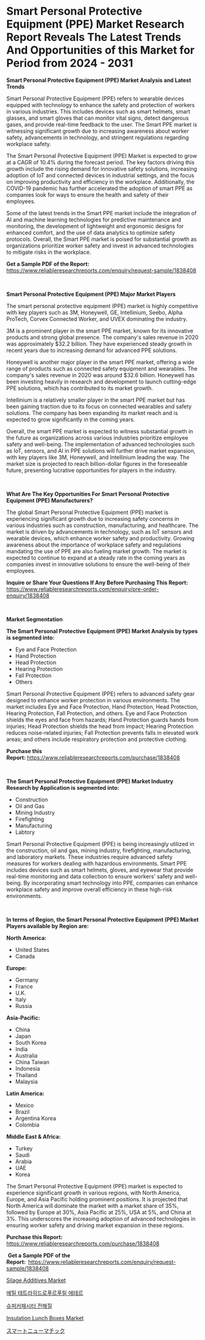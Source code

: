 <p><h1>Smart Personal Protective Equipment (PPE) Market Research Report Reveals The Latest Trends And Opportunities of this Market for Period from 2024 - 2031</h1></p><p><strong>Smart Personal Protective Equipment (PPE) Market Analysis and Latest Trends</strong></p>
<p><p>Smart Personal Protective Equipment (PPE) refers to wearable devices equipped with technology to enhance the safety and protection of workers in various industries. This includes devices such as smart helmets, smart glasses, and smart gloves that can monitor vital signs, detect dangerous gases, and provide real-time feedback to the user. The Smart PPE market is witnessing significant growth due to increasing awareness about worker safety, advancements in technology, and stringent regulations regarding workplace safety.</p><p>The Smart Personal Protective Equipment (PPE) Market is expected to grow at a CAGR of 10.4% during the forecast period. The key factors driving this growth include the rising demand for innovative safety solutions, increasing adoption of IoT and connected devices in industrial settings, and the focus on improving productivity and efficiency in the workplace. Additionally, the COVID-19 pandemic has further accelerated the adoption of smart PPE as companies look for ways to ensure the health and safety of their employees.</p><p>Some of the latest trends in the Smart PPE market include the integration of AI and machine learning technologies for predictive maintenance and monitoring, the development of lightweight and ergonomic designs for enhanced comfort, and the use of data analytics to optimize safety protocols. Overall, the Smart PPE market is poised for substantial growth as organizations prioritize worker safety and invest in advanced technologies to mitigate risks in the workplace.</p></p>
<p><strong>Get a Sample PDF of the Report:&nbsp;</strong> <a href="https://www.reliableresearchreports.com/enquiry/request-sample/1838408">https://www.reliableresearchreports.com/enquiry/request-sample/1838408</a></p>
<p>&nbsp;</p>
<p><strong>Smart Personal Protective Equipment (PPE) Major Market Players</strong></p>
<p><p>The smart personal protective equipment (PPE) market is highly competitive with key players such as 3M, Honeywell, GE, Intellinium, Seebo, Alpha ProTech, Corvex Connected Worker, and UVEX dominating the industry.</p><p>3M is a prominent player in the smart PPE market, known for its innovative products and strong global presence. The company's sales revenue in 2020 was approximately $32.2 billion. They have experienced steady growth in recent years due to increasing demand for advanced PPE solutions.</p><p>Honeywell is another major player in the smart PPE market, offering a wide range of products such as connected safety equipment and wearables. The company's sales revenue in 2020 was around $32.6 billion. Honeywell has been investing heavily in research and development to launch cutting-edge PPE solutions, which has contributed to its market growth.</p><p>Intellinium is a relatively smaller player in the smart PPE market but has been gaining traction due to its focus on connected wearables and safety solutions. The company has been expanding its market reach and is expected to grow significantly in the coming years.</p><p>Overall, the smart PPE market is expected to witness substantial growth in the future as organizations across various industries prioritize employee safety and well-being. The implementation of advanced technologies such as IoT, sensors, and AI in PPE solutions will further drive market expansion, with key players like 3M, Honeywell, and Intellinium leading the way. The market size is projected to reach billion-dollar figures in the foreseeable future, presenting lucrative opportunities for players in the industry.</p></p>
<p>&nbsp;</p>
<p><strong>What Are The Key Opportunities For Smart Personal Protective Equipment (PPE) Manufacturers?</strong></p>
<p><p>The global Smart Personal Protective Equipment (PPE) market is experiencing significant growth due to increasing safety concerns in various industries such as construction, manufacturing, and healthcare. The market is driven by advancements in technology, such as IoT sensors and wearable devices, which enhance worker safety and productivity. Growing awareness about the importance of workplace safety and regulations mandating the use of PPE are also fueling market growth. The market is expected to continue to expand at a steady rate in the coming years as companies invest in innovative solutions to ensure the well-being of their employees.</p></p>
<p><strong>Inquire or Share Your Questions If Any Before Purchasing This Report:</strong> <a href="https://www.reliableresearchreports.com/enquiry/pre-order-enquiry/1838408">https://www.reliableresearchreports.com/enquiry/pre-order-enquiry/1838408</a></p>
<p>&nbsp;</p>
<p><strong>Market Segmentation</strong></p>
<p><strong>The Smart Personal Protective Equipment (PPE) Market Analysis by types is segmented into:</strong></p>
<p><ul><li>Eye and Face Protection</li><li>Hand Protection</li><li>Head Protection</li><li>Hearing Protection</li><li>Fall Protection</li><li>Others</li></ul></p>
<p><p>Smart Personal Protective Equipment (PPE) refers to advanced safety gear designed to enhance worker protection in various environments. The market includes Eye and Face Protection, Hand Protection, Head Protection, Hearing Protection, Fall Protection, and others. Eye and Face Protection shields the eyes and face from hazards; Hand Protection guards hands from injuries; Head Protection shields the head from impact; Hearing Protection reduces noise-related injuries; Fall Protection prevents falls in elevated work areas; and others include respiratory protection and protective clothing.</p></p>
<p><strong>Purchase this Report:&nbsp;</strong><a href="https://www.reliableresearchreports.com/purchase/1838408">https://www.reliableresearchreports.com/purchase/1838408</a></p>
<p>&nbsp;</p>
<p><strong>The Smart Personal Protective Equipment (PPE) Market Industry Research by Application is segmented into:</strong></p>
<p><ul><li>Construction</li><li>Oil and Gas</li><li>Mining Industry</li><li>Firefighting</li><li>Manufacturing</li><li>Labtory</li></ul></p>
<p><p>Smart Personal Protective Equipment (PPE) is being increasingly utilized in the construction, oil and gas, mining industry, firefighting, manufacturing, and laboratory markets. These industries require advanced safety measures for workers dealing with hazardous environments. Smart PPE includes devices such as smart helmets, gloves, and eyewear that provide real-time monitoring and data collection to ensure workers' safety and well-being. By incorporating smart technology into PPE, companies can enhance workplace safety and improve overall efficiency in these high-risk environments.</p></p>
<p>&nbsp;</p>
<p><strong>In terms of Region, the Smart Personal Protective Equipment (PPE) Market Players available by Region are:</strong></p>
<p>
    <p> <strong> North America: </strong>
        <ul>
            <li>United States</li>
            <li>Canada</li>
        </ul>
        </p> 
    <p> <strong> Europe: </strong>
        <ul>
            <li>Germany</li>
            <li>France</li>
            <li>U.K.</li>
            <li>Italy</li>
            <li>Russia</li>
        </ul>
        </p> 
    <p> <strong> Asia-Pacific: </strong>
        <ul>
            <li>China</li>
            <li>Japan</li>
            <li>South Korea</li>
            <li>India</li>
            <li>Australia</li>
            <li>China Taiwan</li>
            <li>Indonesia</li>
            <li>Thailand</li>
            <li>Malaysia</li>
        </ul>
        </p> 
    <p> <strong> Latin America: </strong>
        <ul>
            <li>Mexico</li>
            <li>Brazil</li>
            <li>Argentina Korea</li>
            <li>Colombia</li>
        </ul>
        </p> 
    <p> <strong> Middle East & Africa: </strong>
        <ul>
            <li>Turkey</li>
            <li>Saudi</li>
            <li>Arabia</li>
            <li>UAE</li>
            <li>Korea</li>
        </ul>
    </p>
    </p>
<p><p>The Smart Personal Protective Equipment (PPE) market is expected to experience significant growth in various regions, with North America, Europe, and Asia Pacific holding prominent positions. It is projected that North America will dominate the market with a market share of 35%, followed by Europe at 30%, Asia Pacific at 25%, USA at 5%, and China at 3%. This underscores the increasing adoption of advanced technologies in ensuring worker safety and driving market expansion in these regions.</p></p>
<p><strong>Purchase this Report: </strong><a href="https://www.reliableresearchreports.com/purchase/1838408">https://www.reliableresearchreports.com/purchase/1838408</a></p>
<p>&nbsp;<strong>Get a Sample PDF of the Report:&nbsp;&nbsp;</strong><a href="https://www.reliableresearchreports.com/enquiry/request-sample/1838408">https://www.reliableresearchreports.com/enquiry/request-sample/1838408</a></p>
<p><strong></strong></p>
<p><p><a href="https://issuu.com/reportprime-2/docs/silage-additives-market-size-2030.pptx">Silage Additives Market</a></p><p><a href="https://github.com/GabrielBlanda5656/Market-Research-Report-List-1/blob/main/81570967105.md">에틸 테트라히드로푸르푸릴 에테르</a></p><p><a href="https://github.com/vsckjg50460/Market-Research-Report-List-1/blob/main/62120197104.md">슈퍼커패시터 전해질</a></p><p><a href="https://github.com/abdelrhmankishk22/Market-Research-Report-List-3/blob/main/insulation-lunch-boxes-market.md">Insulation Lunch Boxes Market</a></p><p><a href="https://github.com/EstelWisozk1/Market-Research-Report-List-1/blob/main/19979547699.md">スマートニューマチック</a></p></p>